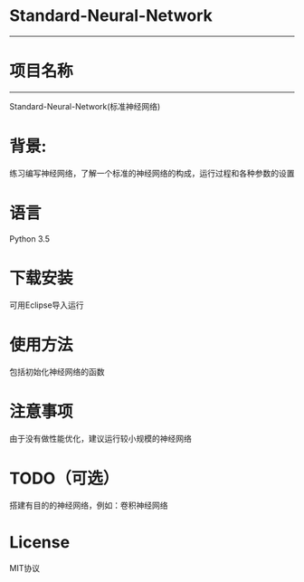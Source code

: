 # Standard-Neural-Network

---
# 项目名称
-------------

Standard-Neural-Network(标准神经网络)

# 背景:  
练习编写神经网络，了解一个标准的神经网络的构成，运行过程和各种参数的设置

# 语言
Python 3.5


# 下载安装
可用Eclipse导入运行

# 使用方法
包括初始化神经网络的函数

# 注意事项
由于没有做性能优化，建议运行较小规模的神经网络

# TODO（可选）
搭建有目的的神经网络，例如：卷积神经网络

# License
MIT协议
